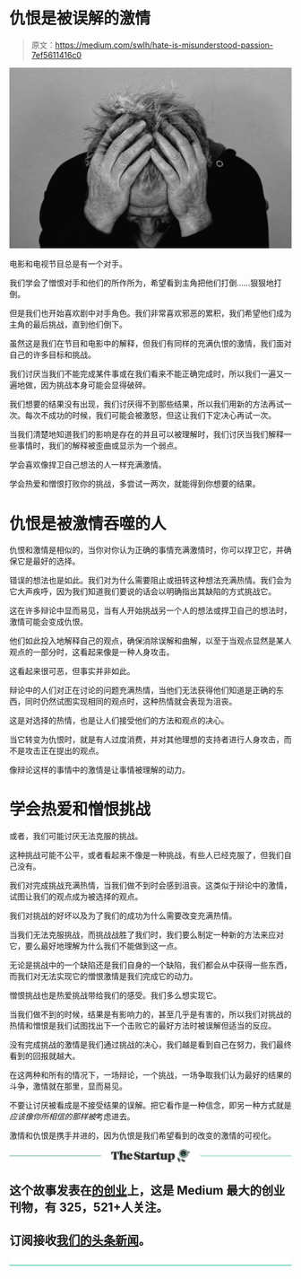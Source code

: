 # 仇恨是被误解的激情

> 原文：<https://medium.com/swlh/hate-is-misunderstood-passion-7ef5611416c0>

![](img/42be10ef8014f882aab1d5e60547d35d.png)

电影和电视节目总是有一个对手。

我们学会了憎恨对手和他们的所作所为，希望看到主角把他们打倒……狠狠地打倒。

但是我们也开始喜欢剧中对手角色。我们非常喜欢邪恶的累积，我们希望他们成为主角的最后挑战，直到他们倒下。

虽然这是我们在节目和电影中的解释，但我们有同样的充满仇恨的激情，我们面对自己的许多目标和挑战。

我们讨厌当我们不能完成某件事或在我们看来不能正确完成时，所以我们一遍又一遍地做，因为挑战本身可能会显得破碎。

我们想要的结果没有出现，我们讨厌得不到那些结果，所以我们用新的方法再试一次。每次不成功的时候，我们可能会被激怒，但这让我们下定决心再试一次。

当我们清楚地知道我们的影响是存在的并且可以被理解时，我们讨厌当我们解释一些事情时，我们的解释被歪曲或显示为一个弱点。

学会喜欢像捍卫自己想法的人一样充满激情。

学会热爱和憎恨打败你的挑战，多尝试一两次，就能得到你想要的结果。

# 仇恨是被激情吞噬的人

仇恨和激情是相似的，当你对你认为正确的事情充满激情时，你可以捍卫它，并确保它是最好的选择。

错误的想法也是如此。我们对为什么需要阻止或扭转这种想法充满热情。我们会为它大声疾呼，因为我们知道我们要说的话会以明确指出其缺陷的方式挑战它。

这在许多辩论中显而易见，当有人开始挑战另一个人的想法或捍卫自己的想法时，激情可能会变成仇恨。

他们如此投入地解释自己的观点，确保消除误解和曲解，以至于当观点显然是某人观点的一部分时，这看起来像是一种人身攻击。

这看起来很可恶，但事实并非如此。

辩论中的人们对正在讨论的问题充满热情，当他们无法获得他们知道是正确的东西，同时仍然试图实现相同的观点时，这种热情就会表现为沮丧。

这是对选择的热情，也是让人们接受他们的方法和观点的决心。

当它转变为仇恨时，就是有人过度消费，并对其他理想的支持者进行人身攻击，而不是攻击正在提出的观点。

像辩论这样的事情中的激情是让事情被理解的动力。

# 学会热爱和憎恨挑战

或者，我们可能讨厌无法克服的挑战。

这种挑战可能不公平，或者看起来不像是一种挑战，有些人已经克服了，但我们自己没有。

我们对完成挑战充满热情，当我们做不到时会感到沮丧。这类似于辩论中的激情，试图让我们的观点成为被选择的观点。

我们对挑战的好坏以及为了我们的成功为什么需要改变充满热情。

当我们无法克服挑战，而挑战战胜了我们时，我们要么制定一种新的方法来应对它，要么最好地理解为什么我们不能做到这一点。

无论是挑战中的一个缺陷还是我们自身的一个缺陷，我们都会从中获得一些东西，而我们对无法实现它的憎恨激情是我们完成它的动力。

憎恨挑战也是热爱挑战带给我们的感受。我们多么想实现它。

当我们做不到的时候，结果是有影响力的，甚至几乎是有害的，所以我们对挑战的热情和憎恨是我们试图找出下一个击败它的最好方法时被误解但适当的反应。

没有完成挑战的激情是我们通过挑战的决心，我们越是看到自己在努力，我们最终看到的回报就越大。

在这两种和所有的情况下，一场辩论，一个挑战，一场争取我们认为最好的结果的斗争，激情就在那里，显而易见。

不要让讨厌被看成是不接受结果的误解。把它看作是一种信念，即另一种方式就是*应该像你所相信的那样被*考虑进去。

激情和仇恨是携手并进的，因为仇恨是我们希望看到的改变的激情的可视化。

[![](img/308a8d84fb9b2fab43d66c117fcc4bb4.png)](https://medium.com/swlh)

## 这个故事发表在[的创业](https://medium.com/swlh)上，这是 Medium 最大的创业刊物，有 325，521+人关注。

## 订阅接收[我们的头条新闻](http://growthsupply.com/the-startup-newsletter/)。

[![](img/b0164736ea17a63403e660de5dedf91a.png)](https://medium.com/swlh)